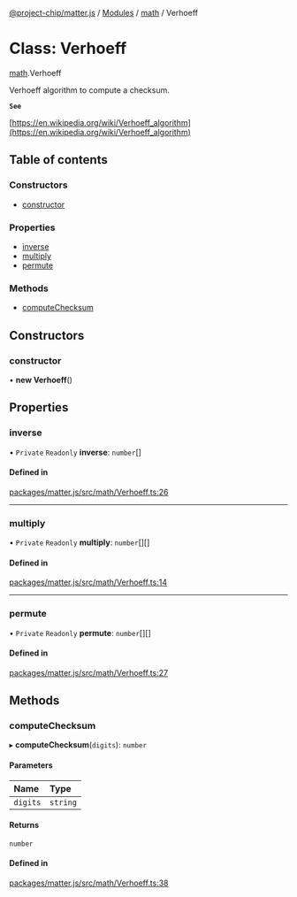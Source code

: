 [@project-chip/matter.js](../README.md) / [Modules](../modules.md) / [math](../modules/math.md) / Verhoeff

# Class: Verhoeff

[math](../modules/math.md).Verhoeff

Verhoeff algorithm to compute a checksum.

**`See`**

[https://en.wikipedia.org/wiki/Verhoeff_algorithm](https://en.wikipedia.org/wiki/Verhoeff_algorithm)

## Table of contents

### Constructors

- [constructor](math.Verhoeff.md#constructor)

### Properties

- [inverse](math.Verhoeff.md#inverse)
- [multiply](math.Verhoeff.md#multiply)
- [permute](math.Verhoeff.md#permute)

### Methods

- [computeChecksum](math.Verhoeff.md#computechecksum)

## Constructors

### constructor

• **new Verhoeff**()

## Properties

### inverse

• `Private` `Readonly` **inverse**: `number`[]

#### Defined in

[packages/matter.js/src/math/Verhoeff.ts:26](https://github.com/project-chip/matter.js/blob/5bdbf8d/packages/matter.js/src/math/Verhoeff.ts#L26)

___

### multiply

• `Private` `Readonly` **multiply**: `number`[][]

#### Defined in

[packages/matter.js/src/math/Verhoeff.ts:14](https://github.com/project-chip/matter.js/blob/5bdbf8d/packages/matter.js/src/math/Verhoeff.ts#L14)

___

### permute

• `Private` `Readonly` **permute**: `number`[][]

#### Defined in

[packages/matter.js/src/math/Verhoeff.ts:27](https://github.com/project-chip/matter.js/blob/5bdbf8d/packages/matter.js/src/math/Verhoeff.ts#L27)

## Methods

### computeChecksum

▸ **computeChecksum**(`digits`): `number`

#### Parameters

| Name | Type |
| :------ | :------ |
| `digits` | `string` |

#### Returns

`number`

#### Defined in

[packages/matter.js/src/math/Verhoeff.ts:38](https://github.com/project-chip/matter.js/blob/5bdbf8d/packages/matter.js/src/math/Verhoeff.ts#L38)
